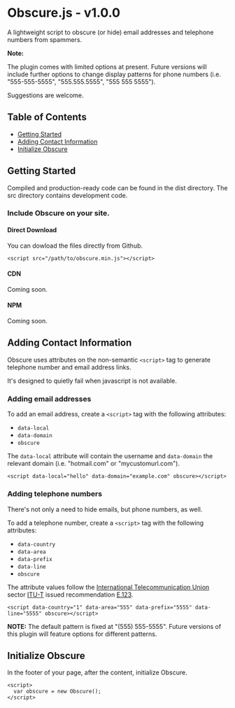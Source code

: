 # Obscure.js - v1.0.0

A lightweight script to obscure (or hide) email addresses and telephone numbers from spammers.

**Note:** 

The plugin comes with limited options at present. Future versions will include further options to change display patterns for phone numbers (i.e. "555-555-5555", "555.555.5555", "555 555 5555").

Suggestions are welcome.

## Table of Contents

* [Getting Started](#getting-started)
* [Adding Contact Information](#adding-contact-information)
* [Initialize Obscure](#intialize-obscure)

## Getting Started

Compiled and production-ready code can be found in the dist directory. The src directory contains development code.

### Include Obscure on your site.

#### Direct Download

You can dowload the files directly from Github.

```
<script src="/path/to/obscure.min.js"></script>

```

#### CDN

Coming soon.

#### NPM

Coming soon.

## Adding Contact Information

Obscure uses attributes on the non-semantic `<script>` tag to generate telephone number and email address links.

It's designed to quietly fail when javascript is not available.

### Adding email addresses

To add an email address, create a `<script>` tag with the following attributes:

* `data-local`
* `data-domain`
* `obscure`

The `data-local` attribute will contain the username and `data-domain` the relevant domain (i.e. "hotmail.com" or "mycustomurl.com").

```
<script data-local="hello" data-domain="example.com" obscure></script>

```

### Adding telephone numbers

There's not only a need to hide emails, but phone numbers, as well.

To add a telephone number, create a `<script>` tag with the following attributes:

* `data-country`
* `data-area`
* `data-prefix`
* `data-line`
* `obscure`

The attribute values follow the <a href="https://en.wikipedia.org/wiki/International_Telecommunication_Union" target="_blank">International Telecommunication Union</a> sector <a href="https://en.wikipedia.org/wiki/ITU-T" target="_blank">ITU-T</a> issued recommendation <a href="https://en.wikipedia.org/wiki/E.123" target="_blank">E.123</a>.

```
<script data-country="1" data-area="555" data-prefix="5555" data-line="5555" obscure></script>

```

**NOTE:** The default pattern is fixed at "(555) 555-5555". Future versions of this plugin will feature options for different patterns.

## Initialize Obscure

In the footer of your page, after the content, initialize Obscure.

```
<script>
  var obscure = new Obscure();
</script>

```